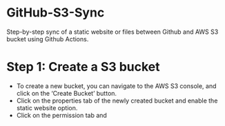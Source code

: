 # GitHub-S3-Sync
Step-by-step sync of a static website or files between Github and AWS S3 bucket using Github Actions.

# Step 1: Create a S3 bucket

* To create a new bucket, you can navigate to the AWS S3 console, and click on the ‘Create Bucket’ button.
* Click on the properties tab of the newly created bucket and enable the static website option.
* Click on the permission tab and 



